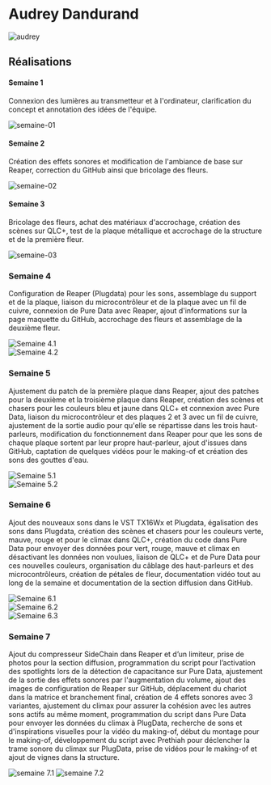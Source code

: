 # Audrey Dandurand

![audrey](https://github.com/user-attachments/assets/232ef319-e786-40d9-ae43-4acfa4378a5a)

## Réalisations

#### Semaine 1

Connexion des lumières au transmetteur et à l'ordinateur, clarification du concept et annotation des idées de l'équipe.

![semaine-01](https://github.com/user-attachments/assets/00c3c77a-391a-410e-92f0-ecbbac9b4fdd)

#### Semaine 2

Création des effets sonores et modification de l'ambiance de base sur Reaper, correction du GitHub ainsi que bricolage des fleurs.

![semaine-02](https://github.com/user-attachments/assets/0a13c916-52e8-4f10-a5f3-fd0a251e64a4)

#### Semaine 3

Bricolage des fleurs, achat des matériaux d'accrochage, création des scènes sur QLC+, test de la plaque métallique et accrochage de la structure et de la première fleur.

![semaine-03](https://github.com/user-attachments/assets/cb36fa53-a55d-4778-9f5d-21d1128a90c9)

### Semaine 4  

Configuration de Reaper (Plugdata) pour les sons, assemblage du support et de la plaque, liaison du microcontrôleur et de la plaque avec un fil de cuivre, connexion de Pure Data avec Reaper, ajout d'informations sur la page maquette du GitHub, accrochage des fleurs et assemblage de la deuxième fleur.  

![Semaine 4.1](https://github.com/user-attachments/assets/10a03411-cfc7-4522-be77-07f1f3928492)  
![Semaine 4.2](https://github.com/user-attachments/assets/700cbc6e-d66f-4c7d-b959-2c0923b32cdd)  

### Semaine 5  

Ajustement du patch de la première plaque dans Reaper, ajout des patches pour la deuxième et la troisième plaque dans Reaper, création des scènes et chasers pour les couleurs bleu et jaune dans QLC+ et connexion avec Pure Data, liaison du microcontrôleur et des plaques 2 et 3 avec un fil de cuivre, ajustement de la sortie audio pour qu'elle se répartisse dans les trois haut-parleurs, modification du fonctionnement dans Reaper pour que les sons de chaque plaque sortent par leur propre haut-parleur, ajout d'issues dans GitHub, captation de quelques vidéos pour le making-of et création des sons des gouttes d'eau.  

![Semaine 5.1](https://github.com/user-attachments/assets/fc28713d-1fa3-4ae8-9854-a6f71b81a0a6)  
![Semaine 5.2](https://github.com/user-attachments/assets/034a706e-b7da-4f0e-b42d-28585b8b0d7b)  

### Semaine 6  

Ajout des nouveaux sons dans le VST TX16Wx et Plugdata, égalisation des sons dans Plugdata, création des scènes et chasers pour les couleurs verte, mauve, rouge et pour le climax dans QLC+, création du code dans Pure Data pour envoyer des données pour vert, rouge, mauve et climax en désactivant les données non voulues, liaison de QLC+ et de Pure Data pour ces nouvelles couleurs, organisation du câblage des haut-parleurs et des microcontrôleurs, création de pétales de fleur, documentation vidéo tout au long de la semaine et documentation de la section diffusion dans GitHub.  

![Semaine 6.1](https://github.com/user-attachments/assets/5e538837-fd1d-4f75-ba75-6f9993bf559b)  
![Semaine 6.2](https://github.com/user-attachments/assets/e1751336-dac9-48d6-90ac-130d052cd429)  
![Semaine 6.3](https://github.com/user-attachments/assets/a6069540-de0c-4394-b5fa-02484e10f0c5)  

### Semaine 7  

Ajout du compresseur SideChain dans Reaper et d’un limiteur, prise de photos pour la section diffusion, programmation du script pour l’activation des spotlights lors de la détection de capacitance sur Pure Data, ajustement de la sortie des effets sonores par l'augmentation du volume, ajout des images de configuration de Reaper sur GitHub, déplacement du chariot dans la matrice et branchement final, création de 4 effets sonores avec 3 variantes, ajustement du climax pour assurer la cohésion avec les autres sons actifs au même moment, programmation du script dans Pure Data pour envoyer les données du climax à PlugData, recherche de sons et d'inspirations visuelles pour la vidéo du making-of, début du montage pour le making-of, développement du script avec Prethiah pour déclencher la trame sonore du climax sur PlugData, prise de vidéos pour le making-of et ajout de vignes dans la structure.

![semaine 7.1](https://github.com/user-attachments/assets/a6456bb9-d387-4b6a-ba25-d33881a02896)
![semaine 7.2](https://github.com/user-attachments/assets/dd0b785f-7311-48e8-8f80-b787ea5a9b58)








